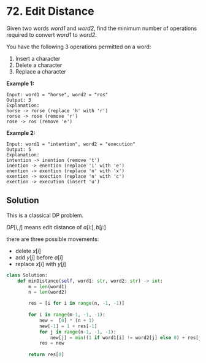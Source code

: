 # 72. Edit Distance

Given two words *word1* and *word2*, find the minimum number of operations required to convert *word1* to *word2*.

You have the following 3 operations permitted on a word:

1. Insert a character
2. Delete a character
3. Replace a character

**Example 1:**

```
Input: word1 = "horse", word2 = "ros"
Output: 3
Explanation: 
horse -> rorse (replace 'h' with 'r')
rorse -> rose (remove 'r')
rose -> ros (remove 'e')
```

**Example 2:**

```
Input: word1 = "intention", word2 = "execution"
Output: 5
Explanation: 
intention -> inention (remove 't')
inention -> enention (replace 'i' with 'e')
enention -> exention (replace 'n' with 'x')
exention -> exection (replace 'n' with 'c')
exection -> execution (insert 'u')
```



## Solution

This is a classical DP problem.

$DP[i,j]$ means edit distance of $a[i:], b[j:]$

there are three possible movements:

* delete $x[i]$
* add $y[j]$ before $a[i]$
* replace $x[i]$ with $y[j]$

```python
class Solution:
    def minDistance(self, word1: str, word2: str) -> int:
        m = len(word1)
        n = len(word2)

        res = [i for i in range(n, -1, -1)]
        
        for i in range(m-1, -1, -1):
            new =  [0] * (n + 1)
            new[-1] = 1 + res[-1]
            for j in range(n-1, -1, -1):
                new[j] = min((1 if word1[i] != word2[j] else 0) + res[j+1], 1 + new[j+1], 1 + res[j])
            res = new 
            
        return res[0]
```

